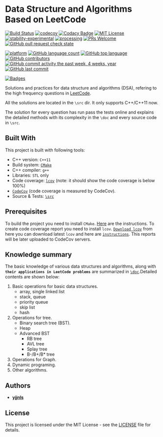 # Data Structure and Algorithms Based on LeetCode

[![Build Status][travis-badge]][travis-link]
[![codecov][codecov-badge]][codecov-link]
[![Codacy Badge](https://img.shields.io/codacy/grade/3cdacea7ff0d4c738f9689b82f40f10c.svg)](https://www.codacy.com/app/yjjnls/D.S.A-Leet?utm_source=github.com&utm_medium=referral&utm_content=yjjnls/D.S.A-Leet&utm_campaign=badger)
[![MIT License][license-badge]](LICENSE.md)  
[![stability-experimental](https://img.shields.io/badge/stability-experimental-orange.svg)](https://github.com/emersion/stability-badges#experimental)
[![processing](http://progressed.io/bar/36)](https://github.com/yjjnls/D.S.A-Leet)
[![PRs Welcome](https://img.shields.io/badge/PRs-welcome-brightgreen.svg)](https://github.com/yjjnls/D.S.A-Leet/pulls)
[![GitHub pull request check state](https://img.shields.io/github/status/s/pulls/yjjnls/D.S.A-Leet/1.svg)](https://github.com/yjjnls/D.S.A-Leet/pulls)
<!-- [![GitHub pull request check contexts](https://img.shields.io/github/status/contexts/pulls/yjjnls/D.S.A-Leet/1.svg)]()   -->
[![platform](https://img.shields.io/badge/platform-linux64%20%7C%20win64%20-lightgrey.svg)](https://github.com/yjjnls/D.S.A-Leet)
[![GitHub language count](https://img.shields.io/github/languages/count/yjjnls/D.S.A-Leet.svg)](https://github.com/yjjnls/D.S.A-Leet)
[![GitHub top language](https://img.shields.io/github/languages/top/yjjnls/D.S.A-Leet.svg)](https://github.com/yjjnls/D.S.A-Leet)  
[![GitHub contributors](https://img.shields.io/github/contributors/yjjnls/D.S.A-Leet.svg)](https://github.com/yjjnls/D.S.A-Leet/graphs/contributors)
[![GitHub commit activity the past week, 4 weeks, year](https://img.shields.io/github/commit-activity/y/yjjnls/D.S.A-Leet.svg)](https://github.com/yjjnls/D.S.A-Leet/graphs/commit-activity)
[![GitHub last commit](https://img.shields.io/github/last-commit/yjjnls/D.S.A-Leet.svg)](https://github.com/yjjnls/D.S.A-Leet/graphs/commit-activity)  
<!-- [![GitHub code size in bytes](https://img.shields.io/github/languages/code-size/yjjnls/D.S.A-Leet.svg)]()
[![GitHub repo size in bytes](https://img.shields.io/github/repo-size/yjjnls/D.S.A-Leet.svg)]()
![Examples](https://img.shields.io/badge/%F0%9F%92%A1-examples-8C8E93.svg) -->
[![Badges](http://img.shields.io/:badges-15/15-ff6799.svg)](https://github.com/badges/badgerbadgerbadger)
<!-- [![Github search hit counter](https://img.shields.io/github/search/yjjnls/D.S.A-Leet/goto.svg)]() -->
<!-- [![Latest Stable Version](https://poser.pugx.org/matthiasnoback/badges/v/stable.png)](https://packagist.org/packages/matthiasnoback/badges) -->
<!-- [![Latest Unstable Version](https://poser.pugx.org/matthiasnoback/badges/v/unstable.png)](https://packagist.org/packages/matthiasnoback/badges) -->

<!-- [![Open Source Love](https://badges.frapsoft.com/os/v1/open-source.svg?v=103)](https://github.com/ellerbrock/open-source-badges/)   -->


Solutions and practices for data structure and algorithms (DSA), refering to the high frequency questions in [LeetCode](https://leetcode.com/problemset/all/).  

All the solutions are located in the `\src` dir. It only supports C++/C++11 now.    

The solution for every question has run pass the tests online and explains the detailed methods with its complexity in the `\doc` and every source code in `\src`.

## Built With

This project is built with following tools: 

-   C++ version: `C++11`
-   Build system: [`CMake`](https://cmake.org/)
-   C++ compiler: `g++`
-   Libraries: `STL` only
-   Code coverage: [`lcov`](http://ltp.sourceforge.net/coverage/lcov.php) (note: it should show the code coverage is below 100%)
-   [`CodeCov`](https://codecov.io/) (code coverage is measured by CodeCov).
-   Source & Tests: [`\src`](https://github.com/yjjnls/D.S.A-Leet/tree/master/src)

## Prerequisites

To build the project you need to install `CMake`. [Here](https://cmake.org/install/) are the instructions. To create code coverage report you need to install `lcov`. [`Download lcov`](http://ltp.sourceforge.net/coverage/lcov.php) from here you can download latest `lcov` and here are [`instructions`](http://ltp.sourceforge.net/coverage/lcov/readme.php). This reports will be later uploaded to CodeCov servers.

## Knowledge summary

The basic knowledge of various data structures and algorithms, along with **`their applications in LeetCode problems`** are summarized in [`\doc`](https://github.com/yjjnls/D.S.A-Leet/tree/master/doc).Detailed contents are shown below:  

1.  Basic operations for basic data structures.
    -   array, single linked list
    -   stack, queue
    -   priority queue
    -   skip list
    -   hash 
2.  Operations for tree.
    -   Binary search tree (BST).
    -   Heap
    -   Advanced BST
        -   RB tree
        -   AVL tree
        -   Splay tree
        -   B-/B+/B\* tree
3.  Operations for Graph.
4.  Dynamic programing.
5.  Other algorithms.

## Authors

-   [**yjjnls**](https://github.com/yjjnls)

## License

This project is licensed under the MIT License - see the [LICENSE](https://github.com/RokKos/classes-c-/blob/master/LICENSE) file for details.

[travis-badge]: https://travis-ci.org/yjjnls/D.S.A-Leet.svg?branch=master
[travis-link]: https://travis-ci.org/yjjnls/D.S.A-Leet

[codecov-badge]:   https://codecov.io/gh/yjjnls/D.S.A-Leet/branch/master/graph/badge.svg
[codecov-link]:    https://codecov.io/gh/yjjnls/D.S.A-Leet

[license-badge]: https://img.shields.io/badge/license-MIT-007EC7.svg


